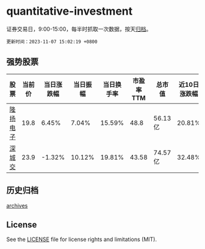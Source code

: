 # quantitative-investment

证券交易日，9:00-15:00，每半时抓取一次数据，按天[归档](archives)。

`更新时间：2023-11-07 15:02:19 +0800`

## 强势股票

|股票|当前价|当日涨跌幅|当日振幅|当日换手率|市盈率TTM|总市值|近10日涨跌幅|
|----|----|----|----|----|----|----|----|
|[隆扬电子](https://xueqiu.com/S/SZ301389)|19.8|6.45%|7.04%|15.59%|48.8|56.13亿|20.81%|
|[深城交](https://xueqiu.com/S/SZ301091)|23.9|-1.32%|10.12%|19.81%|43.58|74.57亿|32.48%|

## 历史归档

[archives](archives)

## License

See the [LICENSE](LICENSE) file for license rights and limitations (MIT).